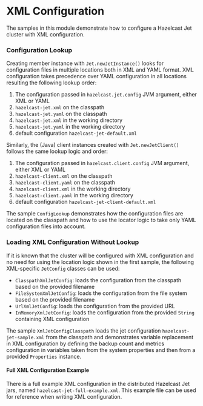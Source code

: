 # XML Configuration

The samples in this module demonstrate how to configure a Hazelcast Jet cluster with XML configuration.

### Configuration Lookup

Creating member instance with `Jet.newJetInstance()` looks for configuration files
in multiple locations both in XML and YAML format. XML configuration takes precedence
over YAML configuration in all locations resulting the following lookup order:
1. The configuration passed in `hazelcast.jet.config` JVM argument, either XML or YAML
2. `hazelcast-jet.xml` on the classpath
3. `hazelcast-jet.yaml` on the classpath
4. `hazelcast-jet.xml` in the working directory
5. `hazelcast-jet.yaml` in the working directory
6. default configuration `hazelcast-jet-default.xml`

Similarly, the (Java) client instances created with `Jet.newJetClient()` follows
the same lookup logic and order:
1. The configuration passed in `hazelcast.client.config` JVM argument, either XML or YAML
2. `hazelcast-client.xml` on the classpath
3. `hazelcast-client.yaml` on the classpath
4. `hazelcast-client.xml` in the working directory
5. `hazelcast-client.yaml` in the working directory
6. default configuration `hazelcast-jet-client-default.xml`

The sample `ConfigLookup` demonstrates how the configuration files are located on the classpath and 
how to use the locator logic to take only YAML configuration files into account. 

### Loading XML Configuration Without Lookup

If it is known that the cluster will be configured with XML configuration and no need for using the location 
logic shown in the first sample, the following XML-specific `JetConfig` classes can be used:
- `ClasspathXmlJetConfig`: loads the configuration from the classpath based on the provided filename
- `FileSystemXmlJetConfig`: loads the configuration from the file system based on the provided filename
- `UrlXmlJetConfig`: loads the configuration from the provided URL
- `InMemoryXmlJetConfig`: loads the configuration from the provided `String` containing XML configuration 

The sample `XmlJetConfigClasspath` loads the jet configuration `hazelcast-jet-sample.xml` from the classpath and 
demonstrates variable replacement in XML configuration by defining the backup count and metrics configuration
in variables taken from the system properties and then from a provided `Properties` instance.   

#### Full XML Configuration Example

There is a full example XML configuration in the distributed Hazelcast Jet jars, named `hazelcast-jet-full-example.xml`.
This example file can be used for reference when writing XML configuration.
